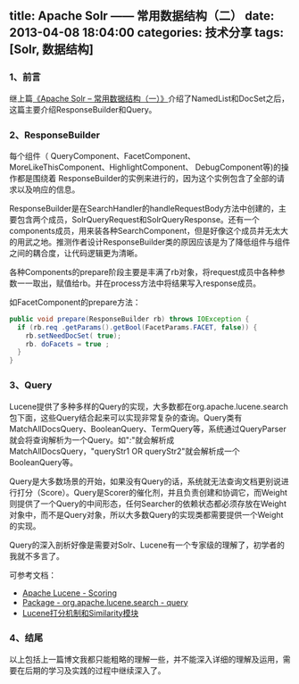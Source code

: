 title: Apache Solr —— 常用数据结构（二）
date: 2013-04-08 18:04:00
categories: 技术分享
tags: [Solr, 数据结构]
---

### 1、前言

继上篇[《Apache Solr – 常用数据结构（一）》](http://hongweiyi.com/2013/04/apache-solr-data-structrue-part-1/)介绍了NamedList和DocSet之后，这篇主要介绍ResponseBuilder和Query。

<!--more-->

### 2、ResponseBuilder

每个组件（ QueryComponent、FacetComponent、MoreLikeThisComponent、HighlightComponent、 DebugComponent等)的操作都是围绕着 ResponseBuilder的实例来进行的，因为这个实例包含了全部的请求以及响应的信息。

ResponseBuilder是在SearchHandler的handleRequestBody方法中创建的，主要包含两个成员，SolrQueryRequest和SolrQueryResponse。还有一个components成员，用来装各种SearchComponent，但是好像这个成员并无太大的用武之地。推测作者设计ResponseBuilder类的原因应该是为了降低组件与组件之间的耦合度，让代码逻辑更为清晰。

各种Components的prepare阶段主要是丰满了rb对象，将request成员中各种参数一一取出，赋值给rb。并在process方法中将结果写入response成员。

如FacetComponent的prepare方法：

``` java
public void prepare(ResponseBuilder rb) throws IOException {
  if (rb.req .getParams().getBool(FacetParams.FACET, false)) {
    rb.setNeedDocSet( true);
    rb. doFacets = true ;
  }
}
```


### 3、Query

Lucene提供了多种多样的Query的实现，大多数都在org.apache.lucene.search包下面，这些Query结合起来可以实现非常复杂的查询。Query类有MatchAllDocsQuery、BooleanQuery、TermQuery等，系统通过QueryParser就会将查询解析为一个Query。如"*:*"就会解析成MatchAllDocsQuery，"queryStr1 OR queryStr2"就会解析成一个BooleanQuery等。

Query是大多数场景的开始，如果没有Query的话，系统就无法查询文档更别说进行打分（Score）。Query是Scorer的催化剂，并且负责创建和协调它，而Weight则提供了一个Query的中间形态，任何Searcher的依赖状态都必须存放在Weight对象中，而不是Query对象，所以大多数Query的实现类都需要提供一个Weight的实现。

Query的深入剖析好像是需要对Solr、Lucene有一个专家级的理解了，初学者的我就不多言了。

可参考文档：

* [Apache Lucene - Scoring](http://lucene.apache.org/core/3_6_2/scoring.html)
* [Package - org.apache.lucene.search - query](http://lucene.apache.org/core/3_6_2/api/core/org/apache/lucene/search/package-summary.html#query)
* [Lucene打分机制和Similarity模块](http://my.oschina.net/BreathL/blog/51498)

### 4、结尾

以上包括上一篇博文我都只能粗略的理解一些，并不能深入详细的理解及运用，需要在后期的学习及实践的过程中继续深入了。
